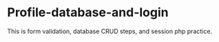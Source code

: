 # Profile-database-and-login
This is form validation, database CRUD steps, and session php practice.

